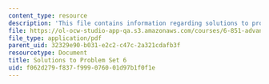 ```yaml
---
content_type: resource
description: 'This file contains information regarding solutions to problem set 6. '
file: https://ol-ocw-studio-app-qa.s3.amazonaws.com/courses/6-851-advanced-data-structures-spring-2012/f062d279f837f999076001d97b1f0f1e_MIT6_851S12_ps6sol.pdf
file_type: application/pdf
parent_uid: 32329e90-b031-e2c2-c47c-2a321cdafb3f
resourcetype: Document
title: Solutions to Problem Set 6
uid: f062d279-f837-f999-0760-01d97b1f0f1e
---
```

